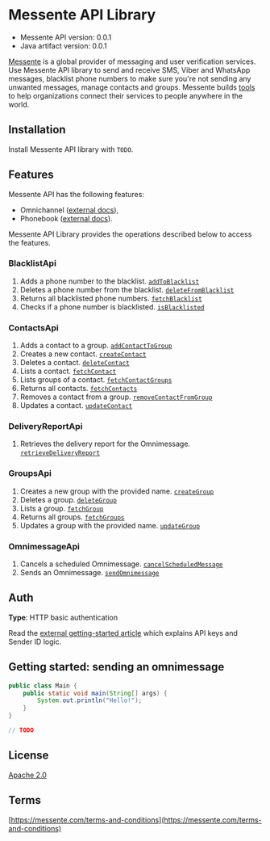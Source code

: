# Messente API Library

- Messente API version: 0.0.1
- Java artifact version: 0.0.1

[Messente](https://messente.com) is a global provider of messaging and user verification services. Use Messente API library to send and receive SMS, Viber and WhatsApp messages, blacklist phone numbers to make sure you&#39;re not sending any unwanted messages, manage contacts and groups.  Messente builds [tools](https://messente.com/documentation) to help organizations connect their services to people anywhere in the world.

## Installation

Install Messente API library with `TODO`.

## Features

Messente API has the following features:

- Omnichannel ([external docs](https://messente.com/omnichannel-api)),
- Phonebook ([external docs](https://messente.com/phonebook-api)).

Messente API Library provides the operations described below to access the features.

### BlacklistApi

1. Adds a phone number to the blacklist. [`addToBlacklist`](docs/BlacklistApi.md#addtoblacklist)
1. Deletes a phone number from the blacklist. [`deleteFromBlacklist`](docs/BlacklistApi.md#deletefromblacklist)
1. Returns all blacklisted phone numbers. [`fetchBlacklist`](docs/BlacklistApi.md#fetchblacklist)
1. Checks if a phone number is blacklisted. [`isBlacklisted`](docs/BlacklistApi.md#isblacklisted)

### ContactsApi

1. Adds a contact to a group. [`addContactToGroup`](docs/ContactsApi.md#addcontacttogroup)
1. Creates a new contact. [`createContact`](docs/ContactsApi.md#createcontact)
1. Deletes a contact. [`deleteContact`](docs/ContactsApi.md#deletecontact)
1. Lists a contact. [`fetchContact`](docs/ContactsApi.md#fetchcontact)
1. Lists groups of a contact. [`fetchContactGroups`](docs/ContactsApi.md#fetchcontactgroups)
1. Returns all contacts. [`fetchContacts`](docs/ContactsApi.md#fetchcontacts)
1. Removes a contact from a group. [`removeContactFromGroup`](docs/ContactsApi.md#removecontactfromgroup)
1. Updates a contact. [`updateContact`](docs/ContactsApi.md#updatecontact)

### DeliveryReportApi

1. Retrieves the delivery report for the Omnimessage. [`retrieveDeliveryReport`](docs/DeliveryReportApi.md#retrievedeliveryreport)

### GroupsApi

1. Creates a new group with the provided name. [`createGroup`](docs/GroupsApi.md#creategroup)
1. Deletes a group. [`deleteGroup`](docs/GroupsApi.md#deletegroup)
1. Lists a group. [`fetchGroup`](docs/GroupsApi.md#fetchgroup)
1. Returns all groups. [`fetchGroups`](docs/GroupsApi.md#fetchgroups)
1. Updates a group with the provided name. [`updateGroup`](docs/GroupsApi.md#updategroup)

### OmnimessageApi

1. Cancels a scheduled Omnimessage. [`cancelScheduledMessage`](docs/OmnimessageApi.md#cancelscheduledmessage)
1. Sends an Omnimessage. [`sendOmnimessage`](docs/OmnimessageApi.md#sendomnimessage)

## Auth

**Type**: HTTP basic authentication

Read the [external getting-started article](https://messente.com/documentation/getting-started) which explains API keys and Sender ID logic.

## Getting started: sending an omnimessage

```java
public class Main {
    public static void main(String[] args) {
        System.out.println("Hello!");
    }
}

// TODO

```

## License

[Apache 2.0](http://www.apache.org/licenses/LICENSE-2.0.html)

## Terms

[https://messente.com/terms-and-conditions](https://messente.com/terms-and-conditions)
